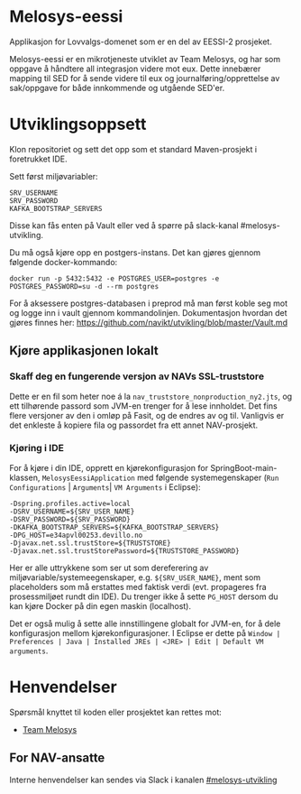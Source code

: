 Melosys-eessi
========================
Applikasjon for Lovvalgs-domenet som er en del av EESSI-2 prosjeket. 

Melosys-eessi er en mikrotjeneste utviklet av Team Melosys, og har som oppgave å håndtere all integrasjon videre mot eux. 
Dette innebærer mapping til SED for å sende videre til eux og journalføring/opprettelse av sak/oppgave for både innkommende
og utgående SED'er.

# Utviklingsoppsett

Klon repositoriet og sett det opp som et standard Maven-prosjekt i foretrukket IDE. 

Sett først miljøvariabler:

```
SRV_USERNAME
SRV_PASSWORD
KAFKA_BOOTSTRAP_SERVERS
```
 
Disse kan fås enten på Vault eller ved å spørre på slack-kanal #melosys-utvikling.

Du må også kjøre opp en postgers-instans. Det kan gjøres gjennom følgende docker-kommando:
```
docker run -p 5432:5432 -e POSTGRES_USER=postgres -e POSTGRES_PASSWORD=su -d --rm postgres
```

For å aksessere postgres-databasen i preprod må man først koble seg mot og logge inn i vault gjennom kommandolinjen.
Dokumentasjon hvordan det gjøres finnes her: https://github.com/navikt/utvikling/blob/master/Vault.md

## Kjøre applikasjonen lokalt
### Skaff deg en fungerende versjon av NAVs SSL-truststore 
Dette er en fil som heter noe á la `nav_truststore_nonproduction_ny2.jts`, og ett tilhørende passord 
som JVM-en trenger for å lese innholdet. Det fins flere versjoner av den i omløp på Fasit, og de endres av og til.
Vanligvis er det enkleste å kopiere fila og passordet fra ett annet NAV-prosjekt. 

### Kjøring i IDE
For å kjøre i din IDE, opprett en kjørekonfigurasjon for SpringBoot-main-klassen, `MelosysEessiApplication` med følgende systemegenskaper (`Run Configurations` | `Arguments`| `VM Arguments` i Eclipse):
```
-Dspring.profiles.active=local
-DSRV_USERNAME=${SRV_USER_NAME}
-DSRV_PASSWORD=${SRV_PASSWORD}
-DKAFKA_BOOTSTRAP_SERVERS=${KAFKA_BOOTSTRAP_SERVERS}
-DPG_HOST=e34apvl00253.devillo.no
-Djavax.net.ssl.trustStore=${TRUSTSTORE}
-Djavax.net.ssl.trustStorePassword=${TRUSTSTORE_PASSWORD}
```
Her er alle uttrykkene som ser ut som dereferering av miljøvariable/systemeegenskaper, e.g. `${SRV_USER_NAME}`,
ment som placeholders som må erstattes med faktisk verdi (evt. propageres fra prosessmiljøet rundt din IDE).
Du trenger ikke å sette `PG_HOST` dersom du kan kjøre Docker på din egen maskin (localhost).

Det er også mulig å sette alle innstillingene globalt for JVM-en, for å dele konfigurasjon mellom kjørekonfigurasjoner. I Eclipse
er dette på `Window | Preferences | Java | Installed JREs | <JRE> | Edit | Default VM arguments`.

# Henvendelser

Spørsmål knyttet til koden eller prosjektet kan rettes mot:

* [Team Melosys](https://github.com/orgs/navikt/teams/melosys)  

## For NAV-ansatte

Interne henvendelser kan sendes via Slack i kanalen [#melosys-utvikling](https://nav-it.slack.com/messages/C92481HSP/)         
